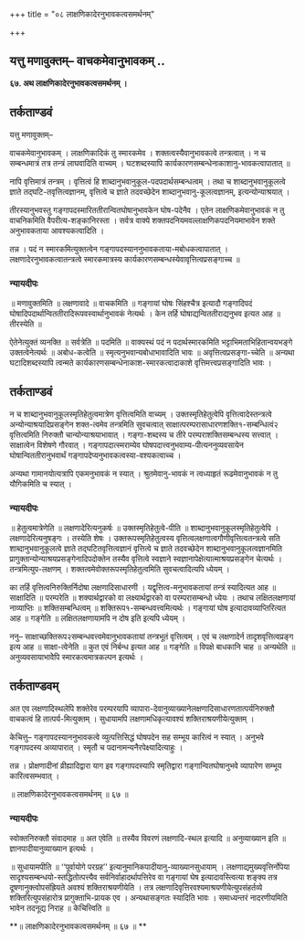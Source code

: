 +++
title = "०८ लाक्षणिकादेरनुभावकत्वसमर्थनम्"

+++


## यत्तु मणावुक्तम्– वाचकमेवानुभावकम् ..

**६७. अथ लाक्षणिकादेरनुभावकत्वसमर्थनम् ।**

## **तर्कताण्डवं**

यत्तु मणावुक्तम्–

वाचकमेवानुभावकम् । लाक्षणिकादिकं तु स्मारकमेव । शक्तत्वस्यैवानुभावकत्वे तन्त्रत्वात् । न च सम्बन्धमात्रं तत्र तन्त्रं लाघवादिति वाच्यम् । घटशब्दस्यापि कार्यकारणसम्बन्धेनाकाशानु-भावकत्वापातात् ॥

नापि वृत्तिमात्रं तन्त्रम् । वृत्तित्वं हि शाब्दानुभवानुकूल-पदपदार्थसम्बन्धत्वम् । तथा च शाब्दानुभवानुकूलत्वे ज्ञाते तद्घटि-तवृत्तित्वज्ञानम्, वृत्तित्वे च ज्ञाते तदवच्छेदेन शाब्दानुभवानु-कूलत्वज्ञानम्, इत्यन्योन्याश्रयात् ।

तीरस्यानुभवस्तु गङ्गापदस्मारिततीरान्वितघोषानुभावकेन घोष-पदेनैव । एतेन लाक्षणिकमेवानुभावकं न तु वाचनिकमिति वैपरीत्य-शङ्कानिरस्ता । सर्वत्र वाक्ये शक्तपदनियमवल्लाक्षणिकपदनियमाभावेन शक्ते अनुभावकताया आवश्यकत्वादिति ।

तन्न । पदं न स्मारकमित्युक्तत्वेन गङ्गापदस्याननुभावकताया-मबोधकत्वापातात् । लक्षणादेरनुभावकत्वातन्त्रत्वे स्मारकमात्रस्य कार्यकारणसम्बन्धस्येवावृत्तित्वप्रसङ्गाच्च ॥

### **न्यायदीपः**

॥ मणावुक्तमिति ॥ लक्षणावादे ॥ वाचकमिति ॥ गङ्गायां घोषः सिंहश्चैत्र इत्यादौ गङ्गादिपदं घोषादिपदार्थान्विततीरादिरूपवस्वार्थानुभावकं नेत्यर्थः । केन तर्हि घोषाद्यन्विततीराद्यनुभव इत्यत आह ॥ तीरस्येति ॥

ऐतेनेत्युक्तं व्यनक्ति ॥ सर्वत्रेति ॥ पदमिति ॥ वाक्यस्थं पदं न पदार्थस्मारकमिति भट्टाभिमताभिहितान्वयभङ्गे उक्तत्वेनेत्यर्थः ॥ अबोध-कत्वेति ॥ स्मृत्यनुभवान्यबोधाभावादिति भावः ॥ अवृत्तित्वप्रसङ्गा-च्चेति ॥ अन्यथा घटादिशब्दस्यापि त्वन्मते कार्यकारणसम्बन्धेनाकाश-स्मारकत्वादाकाशे वृत्तिमत्त्वप्रसङ्गादिति भावः ।

## **तर्कताण्डवं**

न च शाब्दानुभवानुकूलस्मृतिहेतुत्वमात्रेण वृत्तित्वमिति वाच्यम् । उक्तस्मृतिहेतुत्वेपि वृत्तित्वादेस्तन्त्रत्वे अन्योन्याश्रयादिप्रसङ्गेन शक्त-त्वमेव तन्त्रमिति सुवचत्वात् साक्षात्परम्परासाधारणशक्ति१-सम्बन्धित्वं२ वृत्तित्वमिति निरुक्तौ चान्योन्याश्रयाभावात् । गङ्गा-शब्दस्य च तीरे परम्पराशक्तिसम्बन्धस्य सत्त्वात् । साक्षात्वेन विशेषणे गौरवात् । गङ्गापदात्स्मराम्येव घोषपदात्त्वनुभवाम्य-पीत्यननुव्यवसायेन घोषान्विततीरानुभवार्थं गङ्गापदेप्यनुभावकत्वस्या-वश्यकत्वाच्च ।

अन्यथा गामानयोत्यत्रापि एकमनुभावकं न स्यात् । श्रुतमेवानु-भावकं न त्वध्याहृतं रूढमेवानुभावकं न तु यौगिकमिति च स्यात् ।

### **न्यायदीपः**

॥ हेतुत्वमात्रेणेति ॥ लक्षणादेरित्यनुकर्षः ॥ उक्तस्मृतिहेतुत्वे-पीति ॥ शाब्दानुभवानुकूलस्मृतिहेतुत्वेपि । लक्षणादेरित्यनुषङ्गः । तस्येति शेषः । उक्तरूपस्मृतिहेतुत्वस्य वृत्तित्वलक्षणात्वगौणीवृत्तित्वतन्त्रत्वे सति शाब्दानुभवानुकूलत्वे ज्ञाते तद्घटितवृत्तित्वज्ञानं वृत्तित्वे च ज्ञाते तदवच्छेदेन शाब्दानुभवानुकूलत्वज्ञानमिति प्रागुक्तान्योन्याश्रयप्रसङ्गेनादिपदोक्तेन तस्यैव वृत्तित्वे स्वज्ञाने स्वज्ञानापेक्षेत्यात्माश्रयप्रसङ्गेन चेत्यर्थः । तन्त्रमित्युप-लक्षणम् । शक्तत्वमेवोक्तरूपस्मृतिहेतुत्वमिति सुवचत्वादित्यपि ध्येयम् ।

का तर्हि वृत्तित्वनिरुक्तिर्निदोषा लक्षणादिसाधारणी । यद्वृत्तित्व-मनुभावकतायां तन्त्रं स्यादित्यत आह ॥ साक्षादिति ॥ परम्परेति ॥ शक्यार्थद्वारको वा लक्ष्यार्थद्वारको वा परम्परासम्बन्धो ध्येयः । तथाच लक्षितलक्षणायां नाव्याप्तिः ॥ शक्तिसम्बन्धित्वम् ॥ शक्तिरूप१-सम्बन्धवत्त्वमित्यर्थः । गङ्गायां घोष इत्यादावव्याप्तिरित्यत आह ॥ गङ्गेति ॥ लक्षितलक्षणायामपि न दोष इति इत्यपि ध्येयम् ।

ननु– साक्षाच्छक्तिरूप२सम्बन्धवत्त्वमेवानुभावकतायां तन्त्रभूतं वृत्तित्वम् । एवं च लक्षणादेर्न तादृशवृत्तित्वप्रङ्ग इत्य आह ॥ साक्षा-त्वेनेति ॥ कुत एवं निर्बन्ध इत्यत आह ॥ गङ्गेति ॥ विपक्षे बाधकानि चाह ॥ अन्यथेति ॥ अनुव्यवसायाभावेेपि स्मारकत्वमात्रकल्पन इत्यर्थः ।

## **तर्कताण्डवम्**

अत एव लक्षणादिस्थलेपि शक्तेरेव परम्परयापि व्यापारा-देवानुव्याख्यानेलक्षणादिसाधारणतात्पर्यनिरुक्तौ वाचकत्वं हि तात्पर्य-मित्युक्तम् । सुधायामपि लक्षणामधिकृत्यावश्यं शक्तिराश्रयणीयेत्युक्तम् ।

केचित्तु– गङ्गापदस्याननुभावकत्वे व्युत्पत्तिसिद्धं घोषपदेन सह सम्भूय कारित्वं न स्यात् । अनुभवे गङ्गापदस्य अव्यापारात् । स्मृतौ च पदानामन्यनैरपेक्ष्यादित्याहुः ।

तन्न । प्रोक्षणादीनां व्रीह्यादिद्वारा याग इव गङ्गापदस्यापि स्मृतिद्वारा गङ्गान्वितघोषानुभवे व्यापारेण सम्भूय कारित्वसम्भवात् ।

॥ लाक्षणिकादेरनुभावकत्वसमर्थनम् ॥ ६७ ॥

### **न्यायदीपः**

स्वोक्तनिरुक्तौ संवादमाह ॥ अत एवेति ॥ तस्यैव विवरणं लक्षणादि-स्थल इत्यादि ॥ अनुव्याख्यान इति ॥ ज्ञानपादीयानुव्याख्यान इत्यर्थः ।

॥ सुधायामपीति ॥ ‘‘पूर्वायोगे परग्रह’’ इत्यानुमानिकपादीयानु-व्याख्यानसुधायाम् । लक्षणाद्यमुख्यवृत्तिर्नोपेया सादृश्यसम्बन्धयो-स्तद्धितोत्पत्त्यैव सर्वनिर्वाहादर्थापत्तिरेव वा गङ्गायां घेष इत्यादावस्त्वित्या शङ्क्य तत्र दूषणानुक्त्वोपसंह्रियते अवश्यं शक्तिराश्रयणीयेति । तत्र लक्षणादिवृत्तिरवश्यमाश्रयणीयेत्युपसंहर्तव्ये शक्तिरित्युपसंहारोत्र प्रागुक्ताभि-प्रायक एव । अन्यथासङ्गतः स्यादिति भावः । समाध्यन्तरं नादरणीयमिति भावेन तदनूद्य निराह ॥ केचित्त्विति ॥

**॥ लाक्षणिकादेरनुभावकत्वसमर्थनम् ॥ ६७ ॥ **

